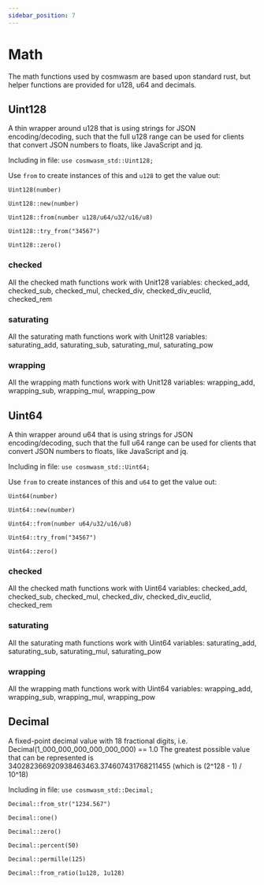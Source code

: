 ```yaml
---
sidebar_position: 7
---
```


# Math

The math functions used by cosmwasm are based upon standard rust, but helper functions are provided for u128, u64 and
decimals.

## Uint128

A thin wrapper around u128 that is using strings for JSON encoding/decoding, such that the full u128 range can be used
for clients that convert JSON numbers to floats, like JavaScript and jq.

Including in file:
`use cosmwasm_std::Uint128;`

Use `from` to create instances of this and `u128` to get the value out:

`Uint128(number)`

`Uint128::new(number)`

`Uint128::from(number u128/u64/u32/u16/u8)`

`Uint128::try_from("34567")`

`Uint128::zero()`

### checked

All the checked math functions work with Unit128 variables: checked_add, checked_sub, checked_mul, checked_div,
checked_div_euclid, checked_rem

### saturating

All the saturating math functions work with Unit128 variables: saturating_add, saturating_sub, saturating_mul,
saturating_pow

### wrapping

All the wrapping math functions work with Unit128 variables: wrapping_add, wrapping_sub, wrapping_mul, wrapping_pow

## Uint64

A thin wrapper around u64 that is using strings for JSON encoding/decoding, such that the full u64 range can be used for
clients that convert JSON numbers to floats, like JavaScript and jq.

Including in file:
`use cosmwasm_std::Uint64;`

Use `from` to create instances of this and `u64` to get the value out:

`Uint64(number)`

`Uint64::new(number)`

`Uint64::from(number u64/u32/u16/u8)`

`Uint64::try_from("34567")`

`Uint64::zero()`

### checked

All the checked math functions work with Uint64 variables: checked_add, checked_sub, checked_mul, checked_div,
checked_div_euclid, checked_rem

### saturating

All the saturating math functions work with Uint64 variables: saturating_add, saturating_sub, saturating_mul,
saturating_pow

### wrapping

All the wrapping math functions work with Uint64 variables: wrapping_add, wrapping_sub, wrapping_mul, wrapping_pow

## Decimal

A fixed-point decimal value with 18 fractional digits, i.e. Decimal(1_000_000_000_000_000_000) == 1.0 The greatest
possible value that can be represented is 340282366920938463463.374607431768211455 (which is (2^128 - 1) / 10^18)

Including in file:
`use cosmwasm_std::Decimal;`

`Decimal::from_str("1234.567")`

`Decimal::one()`

`Decimal::zero()`

`Decimal::percent(50)`

`Decimal::permille(125)`

`Decimal::from_ratio(1u128, 1u128)`
